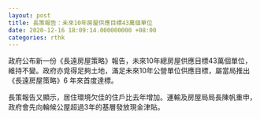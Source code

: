 ```yaml
---
layout: post
title: 長策報告：未來10年房屋供應目標43萬個單位
date: 2020-12-16 18:09:14.000000000 +08:00
categories: rthk
---
```


政府公布新一份《長遠房屋策略》報告，未來10年總房屋供應目標43萬個單位，維持不變。政府亦覓得足夠土地，滿足未來10年公營單位供應目標，屬當局推出《長遠房屋策略》6 年來首度達標。

長策報告又顯示，居住環境欠佳的住戶比去年增加。運輸及房屋局局長陳帆重申，政府會先向輪候公屋超過3年的基層發放現金津貼。
